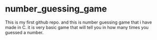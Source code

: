 # number_guessing_game
This is my first github repo.
and  this is number guessing game that i have made in C. 
it is very basic game that will tell you in how many times you guessed a number.

